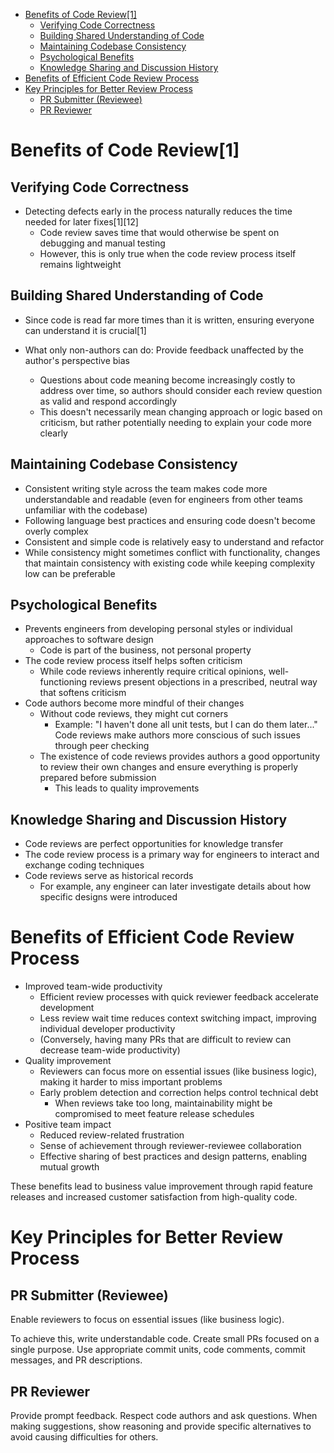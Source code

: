 - [Benefits of Code Review\[1\]](#benefits-of-code-review1)
  - [Verifying Code Correctness](#verifying-code-correctness)
  - [Building Shared Understanding of Code](#building-shared-understanding-of-code)
  - [Maintaining Codebase Consistency](#maintaining-codebase-consistency)
  - [Psychological Benefits](#psychological-benefits)
  - [Knowledge Sharing and Discussion History](#knowledge-sharing-and-discussion-history)
- [Benefits of Efficient Code Review Process](#benefits-of-efficient-code-review-process)
- [Key Principles for Better Review Process](#key-principles-for-better-review-process)
  - [PR Submitter (Reviewee)](#pr-submitter-reviewee)
  - [PR Reviewer](#pr-reviewer)


# Benefits of Code Review[1]

## Verifying Code Correctness

- Detecting defects early in the process naturally reduces the time needed for later fixes[1][12]
    - Code review saves time that would otherwise be spent on debugging and manual testing
    - However, this is only true when the code review process itself remains lightweight

## Building Shared Understanding of Code

- Since code is read far more times than it is written, ensuring everyone can understand it is crucial[1]

- What only non-authors can do: Provide feedback unaffected by the author's perspective bias
    - Questions about code meaning become increasingly costly to address over time, so authors should consider each review question as valid and respond accordingly
    - This doesn't necessarily mean changing approach or logic based on criticism, but rather potentially needing to explain your code more clearly

## Maintaining Codebase Consistency

- Consistent writing style across the team makes code more understandable and readable (even for engineers from other teams unfamiliar with the codebase)
- Following language best practices and ensuring code doesn't become overly complex
- Consistent and simple code is relatively easy to understand and refactor
- While consistency might sometimes conflict with functionality, changes that maintain consistency with existing code while keeping complexity low can be preferable

## Psychological Benefits

- Prevents engineers from developing personal styles or individual approaches to software design
    - Code is part of the business, not personal property
- The code review process itself helps soften criticism
    - While code reviews inherently require critical opinions, well-functioning reviews present objections in a prescribed, neutral way that softens criticism
- Code authors become more mindful of their changes
    - Without code reviews, they might cut corners
        - Example: "I haven't done all unit tests, but I can do them later..." Code reviews make authors more conscious of such issues through peer checking
    - The existence of code reviews provides authors a good opportunity to review their own changes and ensure everything is properly prepared before submission
        - This leads to quality improvements

## Knowledge Sharing and Discussion History

- Code reviews are perfect opportunities for knowledge transfer
- The code review process is a primary way for engineers to interact and exchange coding techniques
- Code reviews serve as historical records
    - For example, any engineer can later investigate details about how specific designs were introduced

# Benefits of Efficient Code Review Process

- Improved team-wide productivity
    - Efficient review processes with quick reviewer feedback accelerate development
    - Less review wait time reduces context switching impact, improving individual developer productivity
    - (Conversely, having many PRs that are difficult to review can decrease team-wide productivity)
- Quality improvement
    - Reviewers can focus more on essential issues (like business logic), making it harder to miss important problems
    - Early problem detection and correction helps control technical debt
        - When reviews take too long, maintainability might be compromised to meet feature release schedules
- Positive team impact
    - Reduced review-related frustration
    - Sense of achievement through reviewer-reviewee collaboration
    - Effective sharing of best practices and design patterns, enabling mutual growth

These benefits lead to business value improvement through rapid feature releases and increased customer satisfaction from high-quality code.


# Key Principles for Better Review Process

## PR Submitter (Reviewee)

Enable reviewers to focus on essential issues (like business logic).

To achieve this, write understandable code. Create small PRs focused on a single purpose. Use appropriate commit units, code comments, commit messages, and PR descriptions.

## PR Reviewer

Provide prompt feedback. Respect code authors and ask questions. When making suggestions, show reasoning and provide specific alternatives to avoid causing difficulties for others.
